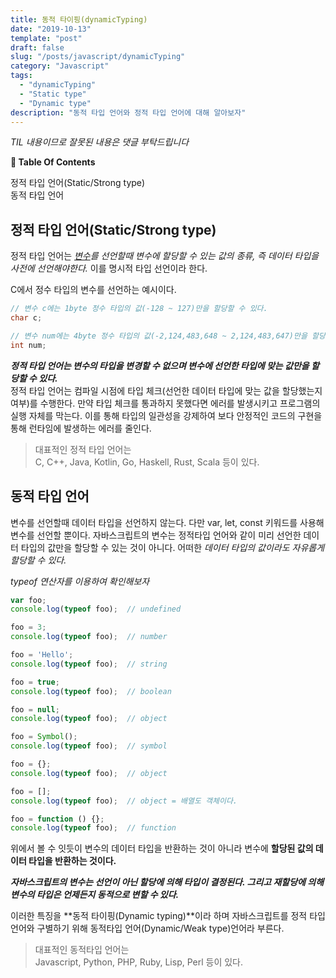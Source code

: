 ```yaml
---
title: 동적 타이핑(dynamicTyping)
date: "2019-10-13"
template: "post"
draft: false
slug: "/posts/javascript/dynamicTyping"
category: "Javascript"
tags:
  - "dynamicTyping"
  - "Static type"
  - "Dynamic type"
description: "동적 타입 언어와 정적 타입 언어에 대해 알아보자"
---
```

<span class="notice">
  <em>TIL 내용이므로 잘못된 내용은 댓글 부탁드립니다</em>
</span>

<div id="toc">

**:link:  Table Of Contents**

- [정적 타입 언어(Static/Strong type)](#정적-타입-언어staticstrong-type)
- [동적 타입 언어](#동적-타입-언어)

</div>

## 정적 타입 언어(Static/Strong type)
정적 타입 언어는 *[변수](/posts/javascript/variable)를 선언할때 변수에 할당할 수 있는 값의 종류, 즉 데이터 타입을 사전에 선언해야한다.* 이를 명시적 타입 선언이라 한다.

C에서 정수 타입의 변수를 선언하는 예시이다.
``` c
// 변수 c에는 1byte 정수 타입의 값(-128 ~ 127)만을 할당할 수 있다.
char c;

// 변수 num에는 4byte 정수 타입의 값(-2,124,483,648 ~ 2,124,483,647)만을 할당할 수 있다.
int num;
```

__*정적 타입 언어는 변수의 타입을 변경할 수 없으며 변수에 선언한 타입에 맞는 값만을 할당할 수 있다.*__<br>
정적 타입 언어는 컴파일 시점에 타입 체크(선언한 데이터 타입에 맞는 값을 할당했는지 여부)를 수행한다. 만약 타입 체크를 통과하지 못했다면 에러를 발생시키고 프로그램의 실행 자체를 막는다. 이를 통해 타입의 일관성을 강제하여 보다 안정적인 코드의 구현을 통해 런타임에 발생하는 에러를 줄인다.

> 대표적인 정적 타입 언어는<br>
C, C++, Java, Kotlin, Go, Haskell, Rust, Scala 등이 있다.

## 동적 타입 언어
변수를 선언할때 데이터 타입을 선언하지 않는다. 다만 var, let, const 키워드를 사용해 변수를 선언할 뿐이다. 자바스크립트의 변수는 정적타입 언어와 같이 미리 선언한 데이터 타입의 값만을 할당할 수 있는 것이 아니다. 어떠한 *데이터 타입의 값이라도 자유롭게 할당할 수 있다.*

*typeof 연산자를 이용하여 확인해보자*

```javascript
var foo;
console.log(typeof foo);  // undefined

foo = 3;
console.log(typeof foo);  // number

foo = 'Hello';
console.log(typeof foo);  // string

foo = true;
console.log(typeof foo);  // boolean

foo = null;
console.log(typeof foo);  // object

foo = Symbol();
console.log(typeof foo);  // symbol

foo = {};
console.log(typeof foo);  // object

foo = [];
console.log(typeof foo);  // object = 배열도 객체이다.

foo = function () {};
console.log(typeof foo);  // function
```
위에서 볼 수 잇듯이 변수의 데이터 타입을 반환하는 것이 아니라 변수에 **할당된 값의 데이터 타입을 반환하는 것이다.**

__*자바스크립트의 변수는 선언이 아닌 할당에 의해 타입이 결정된다. 그리고 재할당에 의해 변수의 타입은 언제든지 동적으로 변할 수 있다.*__<br>

이러한 특징을 **동적 타이핑(Dynamic typing)**이라 하며 자바스크립트를 정적 타입 언어와 구별하기 위해 동적타입 언어(Dynamic/Weak type)언어라 부른다.

> 대표적인 동적타입 언어는<br>
Javascript, Python, PHP, Ruby, Lisp, Perl 등이 있다.

<br>
<br>
<br>
<br>